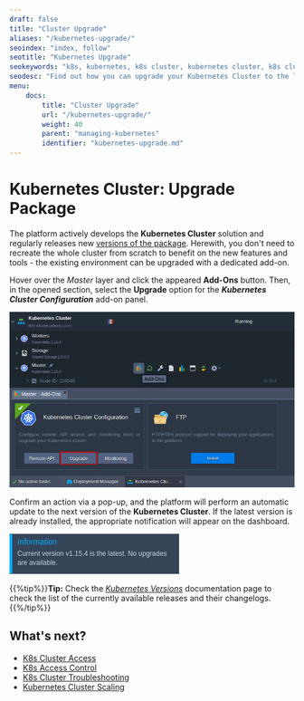 ```yaml
---
draft: false
title: "Cluster Upgrade"
aliases: "/kubernetes-upgrade/"
seoindex: "index, follow"
seotitle: "Kubernetes Upgrade"
seokeywords: "k8s, kubernetes, k8s cluster, kubernetes cluster, k8s cluster upgrade, update kubernetes cluster, kubernetes cluster upgrade package, add-on for k8s upgrade, update k8s cluster add-on"
seodesc: "Find out how you can upgrade your Kubernetes Cluster to the latest version of the package. Use the pre-installed add-on to perform required changes."
menu: 
    docs:
        title: "Cluster Upgrade"
        url: "/kubernetes-upgrade/"
        weight: 40
        parent: "managing-kubernetes"
        identifier: "kubernetes-upgrade.md"
---
```


# Kubernetes Cluster: Upgrade Package

The platform actively develops the **Kubernetes Cluster** solution and regularly releases new [versions of the package](/kubernetes-cluster-versions). Herewith, you don't need to recreate the whole cluster from scratch to benefit on the new features and tools - the existing environment can be upgraded with a dedicated add-on.

Hover over the *Master* layer and click the appeared **Add-Ons** button. Then, in the opened section, select the **Upgrade** option for the ***Kubernetes Cluster Configuration*** add-on panel.

![kubernetes cluster upgrade add-on](01--kubernetes-cluster-upgrade-add-on.png)

Confirm an action via a pop-up, and the platform will perform an automatic update to the next version of the **Kubernetes Cluster**. If the latest version is already installed, the appropriate notification will appear on the dashboard.

![kubernetes cluster latest version update](02-kubernetes-cluster-latest-version-update.png)

{{%tip%}}**Tip:** Check the *[Kubernetes Versions](/kubernetes-cluster-versions)* documentation page to check the list of the currently available releases and their changelogs.{{%/tip%}}

## What's next?
* [K8s Cluster Access](/kubernetes-cluster-access)
* [K8s Access Control](/kubernetes-access-control)
* [K8s Cluster Troubleshooting](/kubernetes-troubleshooting)
* [Kubernetes Cluster Scaling](https://www.virtuozzo.com/company/blog/scaling-kubernetes/)


